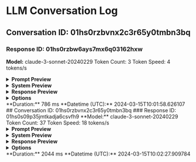 # LLM Conversation Log
## Conversation ID: 01hs0rzbvnx2c3r65y0tmbn3bq
### Response ID: 01hs0rzbw6ays7mx6q03162hxw
**Model:** claude-3-sonnet-20240229
Token Count: 3
Token Speed: 4 tokens/s
<details>
<summary><strong>Prompt Preview</strong></summary>
Write a linux ZSH terminal command to achieve the ...
</details>
<details>
<summary><strong>System Preview</strong></summary>
You are a linux terminal assistant running in an A...
</details>
<details>
<summary><strong>Response Preview</strong></summary>
sudo pacman -Syu...
</details>
<details>
<summary><strong>Options</strong></summary>
{"max_tokens":4096}...
</details>
**Duration:** 786 ms
**Datetime (UTC):** 2024-03-15T10:01:58.626107
## Conversation ID: 01hs0rzbvnx2c3r65y0tmbn3bq
### Response ID: 01hs0s09p35jmtkadja6csvfh9
**Model:** claude-3-sonnet-20240229
Token Count: 37
Token Speed: 18 tokens/s
<details>
<summary><strong>Prompt Preview</strong></summary>
apply all changes without rebooting....
</details>
<details>
<summary><strong>System Preview</strong></summary>
...
</details>
<details>
<summary><strong>Response Preview</strong></summary>
Here's the command to apply all changes without re...
</details>
<details>
<summary><strong>Options</strong></summary>
{"max_tokens":4096}...
</details>
**Duration:** 2044 ms
**Datetime (UTC):** 2024-03-15T10:02:27.909784
